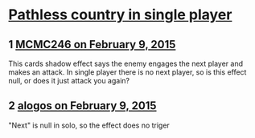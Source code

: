 # [Pathless country in single player](https://community.fantasyflightgames.com/topic/134449-pathless-country-in-single-player/)

## 1 [MCMC246 on February 9, 2015](https://community.fantasyflightgames.com/topic/134449-pathless-country-in-single-player/?do=findComment&comment=1441235)

This cards shadow effect says the enemy engages the next player and makes an attack. In single player there is no next player, so is this effect null, or does it just attack you again?

## 2 [alogos on February 9, 2015](https://community.fantasyflightgames.com/topic/134449-pathless-country-in-single-player/?do=findComment&comment=1441241)

"Next" is null in solo, so the effect does no triger

